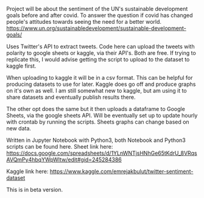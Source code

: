 Project will be about the sentiment of the UN's sustainable development goals before and after covid. 
To answer the question if covid has changed people's attitudes towards seeing the need for a better world. 
https://www.un.org/sustainabledevelopment/sustainable-development-goals/

Uses Twitter's API to extract tweets. Code here can upload the tweets with polarity to google sheets or kaggle, via their API's. Both are free. If trying to replicate this, I would advise getting the script to upload to the dataset to kaggle first.

When uploading to kaggle it will be in a csv format. This can be helpful for producing datasets to use for later. Kaggle does go off and produce graphs on it's own as well. I am still somewhat new to kaggle, but am using it to share datasets and eventually publish results there. 



The other opt does the same but it then uploads a dataframe to Google Sheets,
via the google sheets API. Will be eventually set up to update hourly with crontab by running the scripts. Sheets graphs can change based on new data. 

Written in Jupyter Notebook with Python3, both Notebook and Python3 scripts can be found here.
Sheet link here:
https://docs.google.com/spreadsheets/d/1YLnWNTjsHNhGe65tKdrU_8VRqsAVQmPy4hbqYWpWltw/edit#gid=245284386

Kaggle link here:
https://www.kaggle.com/emrejakbulut/twitter-sentiment-dataset

This is in beta version.
